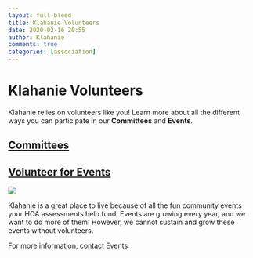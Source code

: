 ```yaml
---
layout: full-bleed
title: Klahanie Volunteers
date: 2020-02-16 20:55
author: Klahanie
comments: true
categories: [association]
---
```

<div class="red-box col-sm-12 pl-4 pr-4">
<h1 class="text-center pb-4	">Klahanie Volunteers</h1>

<p class="lead">Klahanie relies on volunteers like you! Learn more about all the different ways you can participate in our <strong>Committees</strong> and <strong>Events</strong>. </p>
</div>

<div class="row committee-row col-sm-12 p-0 m-0">
	<div class="col-sm-5  align-self-center justify-content-center">
		<h2 class="text-center"><a href="{{site.url}}/volunteer-committees.html">Committees</a></h2>
		<h2 class="text-center"><a href="https://yourvolunteers.com/vol?rz4teoaqi65vdk3j1uj7kamhwygsy">Volunteer for Events</a></h2>
	</div>
	<div class="col-sm-7 p-0 m-0 text-right">
		<img src="{{site.url}}/images/volunteers-CROPPED-Larger.jpg">
	</div>
</div>
<div class="row event-row m-0 p-4 mt-4">
<p>Klahanie is a great place to live because of all the fun community events your HOA assessments help fund.  Events are growing every year, and we want to do more of them!  However, we cannot sustain and grow these events without volunteers. </p>

<p>For more information, contact <a href="mailto:events@klahanie.com">Events</a></p>
</div>